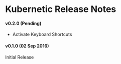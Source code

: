# Kubernetic Release Notes

#### v0.2.0 (Pending)

* Activate Keyboard Shortcuts

#### v0.1.0 (02 Sep 2016)

Initial Release
